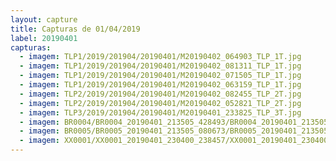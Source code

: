 ```yaml
---
layout: capture
title: Capturas de 01/04/2019
label: 20190401
capturas:
  - imagem: TLP1/2019/201904/20190401/M20190402_064903_TLP_1T.jpg
  - imagem: TLP1/2019/201904/20190401/M20190402_081311_TLP_1T.jpg
  - imagem: TLP1/2019/201904/20190401/M20190402_071505_TLP_1T.jpg
  - imagem: TLP1/2019/201904/20190401/M20190402_063159_TLP_1T.jpg
  - imagem: TLP2/2019/201904/20190401/M20190402_082455_TLP_2T.jpg
  - imagem: TLP2/2019/201904/20190401/M20190402_052821_TLP_2T.jpg
  - imagem: TLP3/2019/201904/20190401/M20190401_233825_TLP_3T.jpg
  - imagem: BR0004/BR0004_20190401_213505_428493/BR0004_20190401_213505_428493_stack_76_meteors.jpg
  - imagem: BR0005/BR0005_20190401_213505_080673/BR0005_20190401_213505_080673_stack_40_meteors.jpg
  - imagem: XX0001/XX0001_20190401_230400_238457/XX0001_20190401_230400_238457_stack_7_meteors.jpg
---
```

